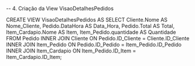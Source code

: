 -- 4. Criação da View VisaoDetalhesPedidos

CREATE VIEW VisaoDetalhesPedidos AS
SELECT Cliente.Nome AS Nome_Cliente, Pedido.DataHora AS Data_Hora, Pedido.Total AS Total,
       Item_Cardapio.Nome AS Item, Item_Pedido.quantidade AS Quantidade
FROM Pedido
INNER JOIN Cliente ON Pedido.ID_Cliente = Cliente.ID_Cliente
INNER JOIN Item_Pedido ON Pedido.ID_Pedido = Item_Pedido.ID_Pedido
INNER JOIN Item_Cardapio ON Item_Pedido.ID_Item = Item_Cardapio.ID_Item;